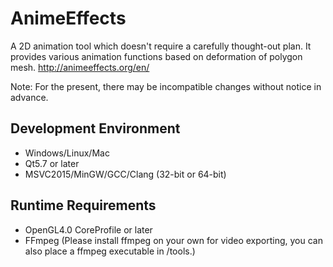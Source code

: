 # AnimeEffects
A 2D animation tool which doesn't require a carefully thought-out plan.
It provides various animation functions based on deformation of polygon mesh.
http://animeeffects.org/en/

Note: For the present, there may be incompatible changes without notice in advance.

## Development Environment
* Windows/Linux/Mac
* Qt5.7 or later
* MSVC2015/MinGW/GCC/Clang (32-bit or 64-bit)

## Runtime Requirements
* OpenGL4.0 CoreProfile or later
* FFmpeg (Please install ffmpeg on your own for video exporting, you can also place a ffmpeg executable in /tools.)

